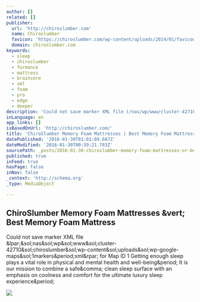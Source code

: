 ```yaml
---
author: []
related: []
publisher:
  url: 'http://chiroslumber.com'
  name: Chiroslumber
  favicon: 'https://chiroslumber.com/wp-content/uploads/2014/01/favicon.ico'
  domain: chiroslumber.com
keywords:
  - sleep
  - chiroslumber
  - formance
  - mattress
  - braincore
  - xml
  - foam
  - pro
  - edge
  - deeper
description: 'Could not save marker XML file (/nas/wp/www/cluster-42710/chiroslumber/wp-content/uploads/wp-google-maps/1markers.xml) for Map ID 1 Getting enough sleep plays a vital role in physical and mental health and well-being. It is our mission to combine a safe, clean sleep surface with an emphasis on coolness and comfort for the ultimate luxury sleep experience.'
inLanguage: en
app_links: []
isBasedOnUrl: 'http://chiroslumber.com/'
title: 'ChiroSlumber Memory Foam Mattresses | Best Memory Foam Mattress'
datePublished: '2016-01-30T01:01:09.667Z'
dateModified: '2016-01-30T00:59:21.783Z'
sourcePath: _posts/2016-01-30-chiroslumber-memory-foam-mattresses-or-best-memory-foam-mattr.md
published: true
inFeed: true
hasPage: false
inNav: false
_context: 'http://schema.org'
_type: MediaObject

---
```

<article style=""><h1>ChiroSlumber Memory Foam Mattresses &amp;vert; Best Memory Foam Mattress</h1><p>Could not save marker XML file &amp;lpar;&amp;sol;nas&amp;sol;wp&amp;sol;www&amp;sol;cluster-42710&amp;sol;chiroslumber&amp;sol;wp-content&amp;sol;uploads&amp;sol;wp-google-maps&amp;sol;1markers&amp;period;xml&amp;rpar; for Map ID 1 Getting enough sleep plays a vital role in physical and mental health and well-being&amp;period; It is our mission to combine a safe&amp;comma; clean sleep surface with an emphasis on coolness and comfort for the ultimate luxury sleep experience&amp;period;</p><img src="http://chiroslumber.com/wp-content/uploads/2014/06/wake-up.jpg" /></article>